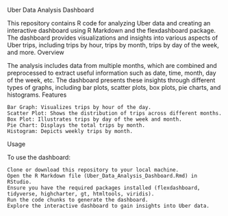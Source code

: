 Uber Data Analysis Dashboard

This repository contains R code for analyzing Uber data and creating an interactive dashboard using R Markdown and the flexdashboard package. The dashboard provides visualizations and insights into various aspects of Uber trips, including trips by hour, trips by month, trips by day of the week, and more.
Overview

The analysis includes data from multiple months, which are combined and preprocessed to extract useful information such as date, time, month, day of the week, etc. The dashboard presents these insights through different types of graphs, including bar plots, scatter plots, box plots, pie charts, and histograms.
Features

    Bar Graph: Visualizes trips by hour of the day.
    Scatter Plot: Shows the distribution of trips across different months.
    Box Plot: Illustrates trips by day of the week and month.
    Pie Chart: Displays the total trips by month.
    Histogram: Depicts weekly trips by month.

Usage

To use the dashboard:

    Clone or download this repository to your local machine.
    Open the R Markdown file (Uber_Data_Analysis_Dashboard.Rmd) in RStudio.
    Ensure you have the required packages installed (flexdashboard, tidyverse, highcharter, gt, htmltools, viridis).
    Run the code chunks to generate the dashboard.
    Explore the interactive dashboard to gain insights into Uber data.
